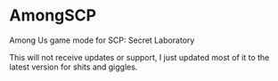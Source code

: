 ﻿# AmongSCP

Among Us game mode for SCP: Secret Laboratory

This will not receive updates or support, I just updated most of it to the latest version for shits and giggles.
